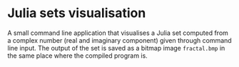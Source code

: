 # Julia sets visualisation

A small command line application that visualises a Julia set computed from a complex number (real and imaginary component) given through command line input.
The output of the set is saved as a bitmap image `fractal.bmp` in the same place where the compiled program is.
